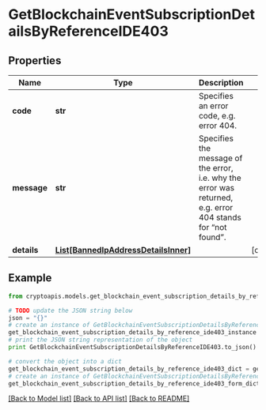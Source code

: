 # GetBlockchainEventSubscriptionDetailsByReferenceIDE403


## Properties
Name | Type | Description | Notes
------------ | ------------- | ------------- | -------------
**code** | **str** | Specifies an error code, e.g. error 404. | 
**message** | **str** | Specifies the message of the error, i.e. why the error was returned, e.g. error 404 stands for “not found”. | 
**details** | [**List[BannedIpAddressDetailsInner]**](BannedIpAddressDetailsInner.md) |  | [optional] 

## Example

```python
from cryptoapis.models.get_blockchain_event_subscription_details_by_reference_ide403 import GetBlockchainEventSubscriptionDetailsByReferenceIDE403

# TODO update the JSON string below
json = "{}"
# create an instance of GetBlockchainEventSubscriptionDetailsByReferenceIDE403 from a JSON string
get_blockchain_event_subscription_details_by_reference_ide403_instance = GetBlockchainEventSubscriptionDetailsByReferenceIDE403.from_json(json)
# print the JSON string representation of the object
print GetBlockchainEventSubscriptionDetailsByReferenceIDE403.to_json()

# convert the object into a dict
get_blockchain_event_subscription_details_by_reference_ide403_dict = get_blockchain_event_subscription_details_by_reference_ide403_instance.to_dict()
# create an instance of GetBlockchainEventSubscriptionDetailsByReferenceIDE403 from a dict
get_blockchain_event_subscription_details_by_reference_ide403_form_dict = get_blockchain_event_subscription_details_by_reference_ide403.from_dict(get_blockchain_event_subscription_details_by_reference_ide403_dict)
```
[[Back to Model list]](../README.md#documentation-for-models) [[Back to API list]](../README.md#documentation-for-api-endpoints) [[Back to README]](../README.md)


